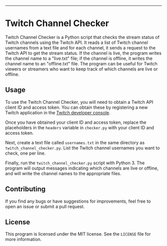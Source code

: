 ---

# Twitch Channel Checker

Twitch Channel Checker is a Python script that checks the stream status of Twitch channels using the Twitch API. It reads a list of Twitch channel usernames from a text file and for each channel, it sends a request to the Twitch API to get the stream status. If the channel is live, the program writes the channel name to a "live.txt" file; if the channel is offline, it writes the channel name to an "offline.txt" file. The program can be useful for Twitch viewers or streamers who want to keep track of which channels are live or offline.

## Usage

To use the Twitch Channel Checker, you will need to obtain a Twitch API client ID and access token. You can obtain these by registering a new Twitch application in the [Twitch developer console](https://dev.twitch.tv/console/apps).

Once you have obtained your client ID and access token, replace the placeholders in the `headers` variable in `checker.py` with your client ID and access token.

Next, create a text file called `usernames.txt` in the same directory as `twitch_channel_checker.py`. List the Twitch channel usernames you want to check, one per line.

Finally, run the `twitch_channel_checker.py` script with Python 3. The program will output messages indicating which channels are live or offline, and will write the channel names to the appropriate files.

## Contributing

If you find any bugs or have suggestions for improvements, feel free to open an issue or submit a pull request.

## License

This program is licensed under the MIT license. See the `LICENSE` file for more information.

